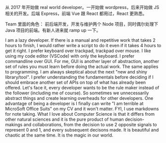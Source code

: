 从 2017 年开始做 real world developer。一开始做 wordpress，后来开始做 JS 相关的开发。后端 Express，前端 Vue 跟 React 都用过，React 更熟悉。

Team 里面的角色：
前后端开发，开发与维护两个 Node 项目，同时偶尔处理下 Java 项目的前端。有新人进来就 ramp up 一下。

I am a lazy developer. If there is a manual and repetitive work that takes 2 hours to finish, I would rather write a script to do it even if it takes 4 hours to get it right.
I prefer keyboard over trackpad, trackpad over mouse. I like using my code editor (VSCode) with only the keyboard.
I prefer commandline over GUI. For me, GUI is another layer of abstraction, another set of rules you must learn before doing the actual work.
The same applies to programming. I am always skeptical about the next "new and shiny library/tool". I prefer understanding the fundamentals before deciding if I should embrace another set of APIs on top of what has already been offered. Let's face it, every developer wants to be the rule maker instead of the follower (including me of course). So sometimes we unnecessarily abstract things and create learning overheads for other developers.
One advantage of being a developer is I finally can write "I am terrible at MicroSoft Office Suits" on my CV and it won't matter. FYI, I use markdowns for note taking.
What I love about Computer Science is that it differs from other natural sciences and it is the pure product of human decision-makings and collaborations, from the decision to use 2 opposite signals to represent 0 and 1, and every subsequent decisons made. It is beautiful and chaotic at the same time. It is the magic in our world.
